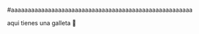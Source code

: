 #aaaaaaaaaaaaaaaaaaaaaaaaaaaaaaaaaaaaaaaaaaaaaaaaaaaaaa


































































































aqui tienes una galleta 🍪
